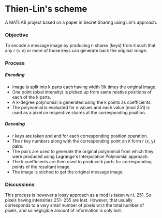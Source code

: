 # Thien-Lin's scheme
A MATLAB project based on a paper in Secret Sharing using Lin's approach.

### Objective
To encode a message image by producing n shares (keys) from it such that any r (< n) or more of those keys can generate back the original image.

### Process
##### Encoding
- Image is split into k parts each having width 1/k times the original image.
- One point (pixel intensity) is picked up from same relative positions of each of the k parts.
- A k-degree polynomial is generated using the k points as coefficients.
- The polynomial is evaluated for n values and each value (mod 251) is used as a pixel on respective shares at the corresponding position.

##### Decoding
- r keys are taken and and for each corresponding position operation.
- The r key numbers along with the corresponding point on it form r (x, y) pairs.
- The pairs are used to generate the original polynomial from which they were produced using Lagrange's Interpolation Polynomial approach.
- The k coefficients are then used to produce k parts for corresponding points of the resultant image.
- The image is stiched to get the original message image.

### Discussions
This process is however a lossy approach as a mod is taken w.r.t. 251. So pixels having intensities 251- 255 are lost. However, that usually corresponds to a very small number of pixels w.r.t the total number of pixels, and so negligible amount of information is only lost.
